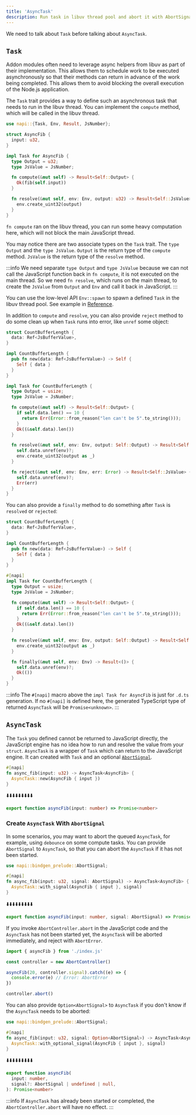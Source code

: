 ```yaml
---
title: 'AsyncTask'
description: Run task in libuv thread pool and abort it with AbortSignal.
---
```


We need to talk about `Task` before talking about `AsyncTask`.

## `Task`

Addon modules often need to leverage async helpers from libuv as part of their implementation. This allows them to schedule work to be executed asynchronously so that their methods can return in advance of the work being completed. This allows them to avoid blocking the overall execution of the Node.js application.

The `Task` trait provides a way to define such an asynchronous task that needs to run in the libuv thread. You can implement the `compute` method, which will be called in the libuv thread.

```rust {11-13} title=lib.rs
use napi::{Task, Env, Result, JsNumber};

struct AsyncFib {
  input: u32,
}

impl Task for AsyncFib {
  type Output = u32;
  type JsValue = JsNumber;

  fn compute(&mut self) -> Result<Self::Output> {
    Ok(fib(self.input))
  }

  fn resolve(&mut self, env: Env, output: u32) -> Result<Self::JsValue> {
    env.create_uint32(output)
  }
}
```

`fn compute` ran on the libuv thread, you can run some heavy computation here, which will not block the main JavaScript thread.

You may notice there are two associate types on the `Task` trait. The `type Output` and the `type JsValue`. `Output` is the return type of the `compute` method. `JsValue` is the return type of the `resolve` method.

:::info
We need separate `type Output` and `type JsValue` because we can not call the JavaScript function back in `fn compute`, it is not executed on the main thread. So we need `fn resolve`, which runs on the main thread, to create the `JsValue` from `Output` and `Env` and call it back in JavaScript.
:::

You can use the low-level API `Env::spawn` to spawn a defined `Task` in the libuv thread pool. See example in [Reference](../compat-mode/concepts/ref).

In addition to `compute` and `resolve`, you can also provide `reject` method to do some clean up when `Task` runs into error, like `unref` some object:

```rust {28} title=lib.rs
struct CountBufferLength {
  data: Ref<JsBufferValue>,
}

impl CountBufferLength {
  pub fn new(data: Ref<JsBufferValue>) -> Self {
    Self { data }
  }
}

impl Task for CountBufferLength {
  type Output = usize;
  type JsValue = JsNumber;

  fn compute(&mut self) -> Result<Self::Output> {
    if self.data.len() == 10 {
      return Err(Error::from_reason("len can't be 5".to_string()));
    }
    Ok((&self.data).len())
  }

  fn resolve(&mut self, env: Env, output: Self::Output) -> Result<Self::JsValue> {
    self.data.unref(env)?;
    env.create_uint32(output as _)
  }

  fn reject(&mut self, env: Env, err: Error) -> Result<Self::JsValue> {
    self.data.unref(env)?;
    Err(err)
  }
}
```

You can also provide a `finally` method to do something after `Task` is `resolved` or `rejected`:

```rust {27} title=lib.rs
struct CountBufferLength {
  data: Ref<JsBufferValue>,
}

impl CountBufferLength {
  pub fn new(data: Ref<JsBufferValue>) -> Self {
    Self { data }
  }
}

#[napi]
impl Task for CountBufferLength {
  type Output = usize;
  type JsValue = JsNumber;

  fn compute(&mut self) -> Result<Self::Output> {
    if self.data.len() == 10 {
      return Err(Error::from_reason("len can't be 5".to_string()));
    }
    Ok((&self.data).len())
  }

  fn resolve(&mut self, env: Env, output: Self::Output) -> Result<Self::JsValue> {
    env.create_uint32(output as _)
  }

  fn finally(&mut self, env: Env) -> Result<()> {
    self.data.unref(env)?;
    Ok(())
  }
}
```

:::info
The `#[napi]` macro above the `impl Task for AsyncFib` is just for `.d.ts` generation. If no `#[napi]` is defined here, the generated TypeScript type of returned `AsyncTask` will be `Promise<unknown>`.
:::

## `AsyncTask`

The `Task` you defined cannot be returned to JavaScript directly, the JavaScript engine has no idea how to run and resolve the value from your `struct`. `AsyncTask` is a wrapper of `Task` which can return to the JavaScript engine. It can created with `Task` and an optional [`AbortSignal`](https://developer.mozilla.org/en-US/docs/Web/API/AbortSignal).

```rust title=lib.rs
#[napi]
fn async_fib(input: u32) -> AsyncTask<AsyncFib> {
  AsyncTask::new(AsyncFib { input })
}
```

⬇️⬇️⬇️⬇️⬇️⬇️⬇️⬇️⬇️

```ts title=index.d.ts
export function asyncFib(input: number) => Promise<number>
```

### Create `AsyncTask` With `AbortSignal`

In some scenarios, you may want to abort the queued `AsyncTask`, for example, using `debounce` on some compute tasks. You can provide `AbortSignal` to `AsyncTask`, so that you can abort the `AsyncTask` if it has not been started.

```rust {4} title=lib.rs
use napi::bindgen_prelude::AbortSignal;

#[napi]
fn async_fib(input: u32, signal: AbortSignal) -> AsyncTask<AsyncFib> {
  AsyncTask::with_signal(AsyncFib { input }, signal)
}
```

⬇️⬇️⬇️⬇️⬇️⬇️⬇️⬇️⬇️

```ts title=index.d.ts
export function asyncFib(input: number, signal: AbortSignal) => Promise<number>
```

If you invoke `AbortController.abort` in the JavaScript code and the `AsyncTask` has not been started yet, the `AsyncTask` will be aborted immediately, and reject with `AbortError`.

```js {6} title=test.mjs
import { asyncFib } from './index.js'

const controller = new AbortController()

asyncFib(20, controller.signal).catch((e) => {
  console.error(e) // Error: AbortError
})

controller.abort()
```

You can also provide `Option<AbortSignal>` to `AsyncTask` if you don't know if the `AsyncTask` needs to be aborted:

```rust title=lib.rs
use napi::bindgen_prelude::AbortSignal;

#[napi]
fn async_fib(input: u32, signal: Option<AbortSignal>) -> AsyncTask<AsyncFib> {
  AsyncTask::with_optional_signal(AsyncFib { input }, signal)
}
```

⬇️⬇️⬇️⬇️⬇️⬇️⬇️⬇️⬇️

```ts title=index.d.ts
export function asyncFib(
  input: number,
  signal?: AbortSignal | undefined | null,
): Promise<number>
```

:::info
If `AsyncTask` has already been started or completed, the `AbortController.abort` will have no effect.
:::
